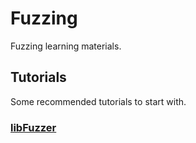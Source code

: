 # Fuzzing
Fuzzing learning materials.

## Tutorials
Some recommended tutorials to start with.
### [libFuzzer](https://github.com/google/fuzzing/blob/master/tutorial/libFuzzerTutorial.md)
